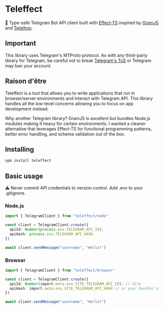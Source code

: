# Teleffect

🦆 Type-safe Telegram Bot API client built with [Effect-TS](https://github.com/Effect-TS/effect) inspired by [GramJS](https://github.com/gram-js/gramjs) and [Telethon](https://github.com/LonamiWebs/Telethon/).

## Important

This library uses Telegram's MTProto protocol. As with any third-party library for Telegram, be careful not to break [Telegram's ToS](https://telegram.org/tos) or Telegram may ban your account.

## Raison d'être

Teleffect is a tool that allows you to write applications that run in browser/server environments and interact with Telegram API. This library handles all the low-level concerns allowing you to focus on app development instead.

Why another Telegram library? GramJS is excellent but bundles Node.js modules making it heavy for certain environments. I wanted a cleaner alternative that leverages Effect-TS for functional programming patterns, better error handling, and schema validation out of the box.

## Installing

```bash
npm install teleffect
```
## Basic usage
⚠️ Never commit API credentials to version control. Add .env to your .gitignore.

### Node.js
```typescript
import { TelegramClient } from "teleffect/node"

const client = TelegramClient.create({
  apiId: Number(process.env.TELEGRAM_API_ID),
  apiHash: process.env.TELEGRAM_API_HASH
})

await client.sendMessage("username", "Hello!")
```

### Browser
```typescript
import { TelegramClient } from "teleffect/browser"

const client = TelegramClient.create({
  apiId: Number(import.meta.env.VITE_TELEGRAM_API_ID), // Vite
  apiHash: import.meta.env.VITE_TELEGRAM_API_HASH // or your bundler's env syntax
})

await client.sendMessage("username", "Hello!")
```
